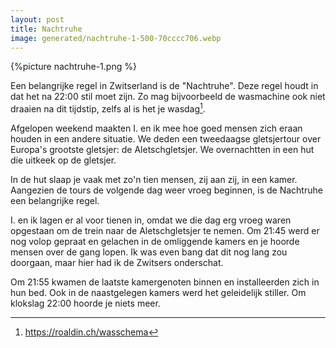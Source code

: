 ```yaml
---
layout: post
title: Nachtruhe
image: generated/nachtruhe-1-500-70cccc706.webp
---
```


{%picture nachtruhe-1.png %}

Een belangrijke regel in Zwitserland is de "Nachtruhe". Deze regel houdt in dat het na 22:00 stil moet zijn. Zo mag bijvoorbeeld de wasmachine ook niet draaien na dit tijdstip, zelfs al is het je wasdag[^1].

Afgelopen weekend maakten I. en ik mee hoe goed mensen zich eraan houden in een andere situatie. We deden een tweedaagse gletsjertour over Europa's grootste gletsjer: de Aletschgletsjer. We overnachtten in een hut die uitkeek op de gletsjer.

In de hut slaap je vaak met zo'n tien mensen, zij aan zij, in een kamer. Aangezien de tours de volgende dag weer vroeg beginnen, is de Nachtruhe een belangrijke regel.

I. en ik lagen er al voor tienen in, omdat we die dag erg vroeg waren opgestaan om de trein naar de Aletschgletsjer te nemen. Om 21:45 werd er nog volop gepraat en gelachen in de omliggende kamers en je hoorde mensen over de gang lopen. Ik was even bang dat dit nog lang zou doorgaan, maar hier had ik de Zwitsers onderschat.

Om 21:55 kwamen de laatste kamergenoten binnen en installeerden zich in hun bed. Ook in de naastgelegen kamers werd het geleidelijk stiller. Om klokslag 22:00 hoorde je niets meer.

[^1]: <https://roaldin.ch/wasschema>
